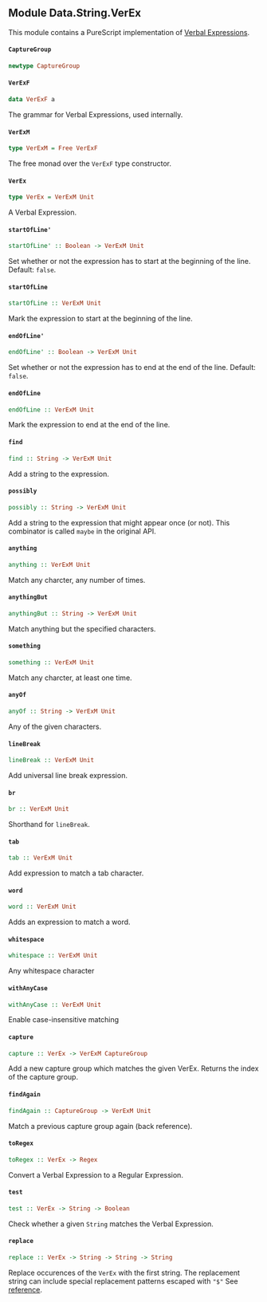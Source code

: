 ## Module Data.String.VerEx

This module contains a PureScript implementation of
[Verbal Expressions](https://github.com/VerbalExpressions/JSVerbalExpressions).

#### `CaptureGroup`

``` purescript
newtype CaptureGroup
```

#### `VerExF`

``` purescript
data VerExF a
```

The grammar for Verbal Expressions, used internally.

#### `VerExM`

``` purescript
type VerExM = Free VerExF
```

The free monad over the `VerExF` type constructor.

#### `VerEx`

``` purescript
type VerEx = VerExM Unit
```

A Verbal Expression.

#### `startOfLine'`

``` purescript
startOfLine' :: Boolean -> VerExM Unit
```

Set whether or not the expression has to start at the beginning of the
line. Default: `false`.

#### `startOfLine`

``` purescript
startOfLine :: VerExM Unit
```

Mark the expression to start at the beginning of the line.

#### `endOfLine'`

``` purescript
endOfLine' :: Boolean -> VerExM Unit
```

Set whether or not the expression has to end at the end of the line.
Default: `false`.

#### `endOfLine`

``` purescript
endOfLine :: VerExM Unit
```

Mark the expression to end at the end of the line.

#### `find`

``` purescript
find :: String -> VerExM Unit
```

Add a string to the expression.

#### `possibly`

``` purescript
possibly :: String -> VerExM Unit
```

Add a string to the expression that might appear once (or not).
This combinator is called `maybe` in the original API.

#### `anything`

``` purescript
anything :: VerExM Unit
```

Match any charcter, any number of times.

#### `anythingBut`

``` purescript
anythingBut :: String -> VerExM Unit
```

Match anything but the specified characters.

#### `something`

``` purescript
something :: VerExM Unit
```

Match any charcter, at least one time.

#### `anyOf`

``` purescript
anyOf :: String -> VerExM Unit
```

Any of the given characters.

#### `lineBreak`

``` purescript
lineBreak :: VerExM Unit
```

Add universal line break expression.

#### `br`

``` purescript
br :: VerExM Unit
```

Shorthand for `lineBreak`.

#### `tab`

``` purescript
tab :: VerExM Unit
```

Add expression to match a tab character.

#### `word`

``` purescript
word :: VerExM Unit
```

Adds an expression to match a word.

#### `whitespace`

``` purescript
whitespace :: VerExM Unit
```

Any whitespace character

#### `withAnyCase`

``` purescript
withAnyCase :: VerExM Unit
```

Enable case-insensitive matching

#### `capture`

``` purescript
capture :: VerEx -> VerExM CaptureGroup
```

Add a new capture group which matches the given VerEx. Returns the index
of the capture group.

#### `findAgain`

``` purescript
findAgain :: CaptureGroup -> VerExM Unit
```

Match a previous capture group again (back reference).

#### `toRegex`

``` purescript
toRegex :: VerEx -> Regex
```

Convert a Verbal Expression to a Regular Expression.

#### `test`

``` purescript
test :: VerEx -> String -> Boolean
```

Check whether a given `String` matches the Verbal Expression.

#### `replace`

``` purescript
replace :: VerEx -> String -> String -> String
```

Replace occurences of the `VerEx` with the first string. The replacement
string can include special replacement patterns escaped with `"$"`
See [reference](https://developer.mozilla.org/en-US/docs/Web/JavaScript/Reference/Global_Objects/String/replace).


